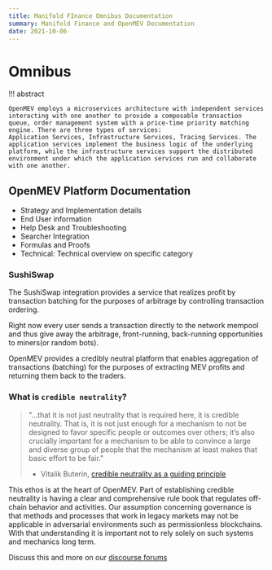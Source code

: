 ```yaml
---
title: Manifold FInance Omnibus Documentation
summary: Manifold Finance and OpenMEV Documentation
date: 2021-10-06
---
```


# Omnibus

!!! abstract

    OpenMEV employs a microservices architecture with independent services interacting with one another to provide a composable transaction queue, order management system with a price-time priority matching engine. There are three types of services: 
    Application Services, Infrastructure Services, Tracing Services. The application services implement the business logic of the underlying platform, while the infrastructure services support the distributed environment under which the application services run and collaborate with one another.

## OpenMEV Platform Documentation

- Strategy and Implementation details
- End User information
- Help Desk and Troubleshooting
- Searcher Integration
- Formulas and Proofs
- Technical: Technical overview on specific category

### SushiSwap

The SushiSwap integration provides a service that realizes profit by transaction batching for the
purposes of arbitrage by controlling transaction ordering.

Right now every user sends a transaction directly to the network mempool and thus give away the
arbitrage, front-running, back-running opportunities to miners(or random bots).

OpenMEV provides a credibly neutral platform that enables aggregation of transactions (batching) for
the purposes of extracting MEV profits and returning them back to the traders.

### What is `credible neutrality`?

> "...that it is not just neutrality that is required here, it is credible neutrality. That is, it
> is not just enough for a mechanism to not be designed to favor specific people or outcomes over
> others; it’s also crucially important for a mechanism to be able to convince a large and diverse
> group of people that the mechanism at least makes that basic effort to be fair."
>
> - Vitalik Buterin,
>   [credible neutrality as a guiding principle](https://nakamoto.com/credible-neutrality/)

This ethos is at the heart of OpenMEV. Part of establishing credible neutrality is having a clear
and comprehensive rule book that regulates off-chain behavior and activities. Our assumption
concerning governance is that methods and processes that work in legacy markets may not be
applicable in adversarial environments such as permissionless blockchains. With that understanding
it is important not to rely solely on such systems and mechanics long term.

Discuss this and more on our [discourse forums](https://forums.manifoldfinance.com)
